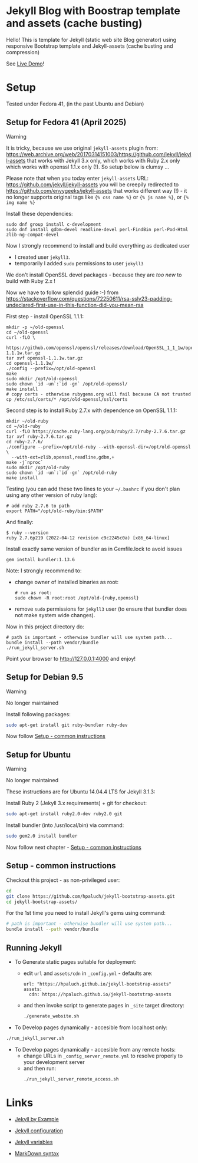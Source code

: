 # Jekyll Blog with Boostrap template and assets (cache busting)

Hello! This is template for Jekyll (static web site Blog generator)
using responsive Bootstrap template and Jekyll-assets (cache busting
and compression)

See [Live Demo](https://hpaluch.github.io/jekyll-bootstrap-assets)!

# Setup

Tested under Fedora 41, (in the past Ubuntu and Debian)

## Setup for Fedora 41 (April 2025)

> [!WARNING]
>
> It is tricky, because we use
> original `jekyll-assets` plugin
> from: https://web.archive.org/web/20170314151003/https://github.com/jekyll/jekyll-assets
> that works with Jekyll 3.x only, which works with Ruby 2.x only which works
> with openssl 1.1.x only (!). So setup below is clumsy ...
>
> Please note that when you today enter `jekyll-assets`
> URL: https://github.com/jekyll/jekyll-assets
> you will be creepily redirected to https://github.com/envygeeks/jekyll-assets that
> works different way (!) - it no longer supports original tags like `{% css name %}` or `{% js name %}`,
> or `{% img name %}`


Install these dependencies:
```shell
sudo dnf group install c-development
sudo dnf install gdbm-devel readline-devel perl-FindBin perl-Pod-Html zlib-ng-compat-devel
```

Now I strongly recommend to install and build everything as dedicated user
- I created user `jekyll3`.
- temporarily I added `sudo` permissions to user `jekyll3`

We don't install OpenSSL devel packages - because they are *too new* to build with Ruby 2.x !

Now we have to follow splendid guide :-)
from https://stackoverflow.com/questions/72250611/rsa-sslv23-padding-undeclared-first-use-in-this-function-did-you-mean-rsa

First step - install OpenSSL 1.1.1:

```shell
mkdir -p ~/old-openssl
cd ~/old-openssl
curl -fLO \
  https://github.com/openssl/openssl/releases/download/OpenSSL_1_1_1w/openssl-1.1.1w.tar.gz
tar xvf openssl-1.1.1w.tar.gz
cd openssl-1.1.1w/
./config --prefix=/opt/old-openssl
make
sudo mkdir /opt/old-openssl
sudo chown `id -un`:`id -gn` /opt/old-openssl/
make install
# copy certs - otherwise rubygems.org will fail because CA not trusted
cp /etc/ssl/certs/* /opt/old-openssl/ssl/certs
```

Second step is to install Ruby 2.7.x with dependence on OpenSSL 1.1.1:
```shell
mkdir ~/old-ruby
cd ~/old-ruby
curl -fLO https://cache.ruby-lang.org/pub/ruby/2.7/ruby-2.7.6.tar.gz
tar xvf ruby-2.7.6.tar.gz
cd ruby-2.7.6/
./configure --prefix=/opt/old-ruby --with-openssl-dir=/opt/old-openssl \
  --with-ext=zlib,openssl,readline,gdbm,+
make -j`nproc`
sudo mkdir /opt/old-ruby
sudo chown `id -un`:`id -gn` /opt/old-ruby
make install
```

Testing (you can add these two lines to your `~/.bashrc` if you don't plan using
any other version of ruby lang):

```shell
# add ruby 2.7.6 to path
export PATH="/opt/old-ruby/bin:$PATH"
```

And finally:

```shell
$ ruby --version
ruby 2.7.6p219 (2022-04-12 revision c9c2245c0a) [x86_64-linux]
```

Install exactly same version of bundler as in Gemfile.lock to avoid issues
```shell
gem install bundler:1.13.6
```

Note: I strongly recommend to:
- change owner of installed binaries as root:
  ```shell
  # run as root:
  sudo chown -R root:root /opt/old-{ruby,openssl}
  ```
- remove `sudo` permissions for `jekyll3` user (to ensure that bundler does not make system wide changes).

Now in this project directory do:

```shell
# path is important - otherwise bundler will use system path...
bundle install --path vendor/bundle
./run_jekyll_server.sh
```

Point your browser to http://127.0.0.1:4000 and enjoy!

## Setup for Debian 9.5

> [!WARNING]
>
> No longer  maintained


Install following packages:

```bash
sudo apt-get install git ruby-bundler ruby-dev
```

Now follow [Setup - common instructions](#setup---common-instructions)

## Setup for Ubuntu

> [!WARNING]
>
> No longer  maintained

These instructions are for Ubuntu 14.04.4 LTS for Jekyll 3.1.3:

Install Ruby 2 (Jekyll 3.x requirements) + git for checkout:

```bash
sudo apt-get install ruby2.0-dev ruby2.0 git
```

Install bundler (into /usr/local/bin) via command:

```bash
sudo gem2.0 install bundler
```

Now follow next
chapter - [Setup - common instructions](#setup---common-instructions)

## Setup - common instructions

Checkout this project - as non-privileged user:
```bash
cd
git clone https://github.com/hpaluch/jekyll-bootstrap-assets.git
cd jekyll-bootstrap-assets/
```

For the 1st time you need to install Jekyll's gems using command:

```bash
# path is important - otherwise bundler will use system path...
bundle install --path vendor/bundle
```

## Running Jekyll

* To Generate static pages suitable for deployment:
  * edit `url` and `assets/cdn` in `_config.yml` - defaults are:
    ```
    url: "https://hpaluch.github.io/jekyll-bootstrap-assets"
    assets:
      cdn: https://hpaluch.github.io/jekyll-bootstrap-assets
    ```
  * and then invoke script to generate pages in `_site` target directory:
    ```bash
    ./generate_website.sh
    ```

* To Develop pages dynamically - accesible from localhost only:

```bash
./run_jekyll_server.sh
```
* To Develop pages dynamically - accesible from any remote hosts:
  * change URLs in `_config_server_remote.yml` to resolve properly
    to your development server
  * and then run:
    ```bash
    ./run_jekyll_server_remote_access.sh
    ```

# Links

*	[Jekyll by Example](http://www.andrewmunsell.com/tutorials/jekyll-by-example/index.html)

*	[Jekyll configuration](http://jekyllrb.com/docs/configuration/)

*	[Jekyll variables](http://jekyllrb.com/docs/variables/)

*	[MarkDown syntax](http://daringfireball.net/projects/markdown/syntax)

